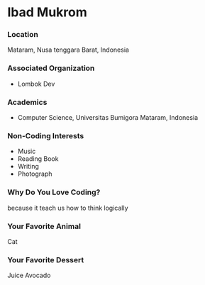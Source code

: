 # Ibad Mukrom

### Location
Mataram, Nusa tenggara Barat, Indonesia

### Associated Organization
- Lombok Dev

### Academics
- Computer Science, Universitas Bumigora Mataram, Indonesia

### Non-Coding Interests
- Music
- Reading Book
- Writing
- Photograph

### Why Do You Love Coding?
because it teach us how to think logically

### Your Favorite Animal
Cat

### Your Favorite Dessert
Juice Avocado
